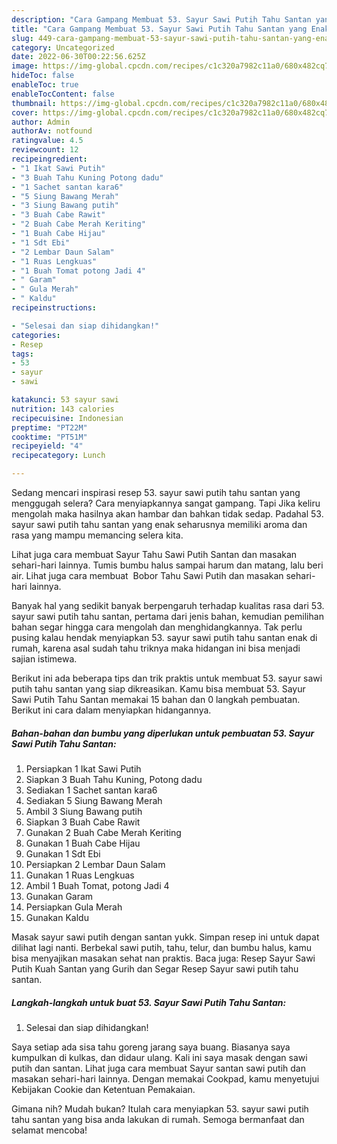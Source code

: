```yaml
---
description: "Cara Gampang Membuat 53. Sayur Sawi Putih Tahu Santan yang Enak Banget}"
title: "Cara Gampang Membuat 53. Sayur Sawi Putih Tahu Santan yang Enak Banget}"
slug: 449-cara-gampang-membuat-53-sayur-sawi-putih-tahu-santan-yang-enak-banget
category: Uncategorized
date: 2022-06-30T00:22:56.625Z
image: https://img-global.cpcdn.com/recipes/c1c320a7982c11a0/680x482cq70/53-sayur-sawi-putih-tahu-santan-foto-resep-utama.jpg
hideToc: false
enableToc: true
enableTocContent: false
thumbnail: https://img-global.cpcdn.com/recipes/c1c320a7982c11a0/680x482cq70/53-sayur-sawi-putih-tahu-santan-foto-resep-utama.jpg
cover: https://img-global.cpcdn.com/recipes/c1c320a7982c11a0/680x482cq70/53-sayur-sawi-putih-tahu-santan-foto-resep-utama.jpg
author: Admin
authorAv: notfound
ratingvalue: 4.5
reviewcount: 12
recipeingredient:
- "1 Ikat Sawi Putih"
- "3 Buah Tahu Kuning Potong dadu"
- "1 Sachet santan kara6"
- "5 Siung Bawang Merah"
- "3 Siung Bawang putih"
- "3 Buah Cabe Rawit"
- "2 Buah Cabe Merah Keriting"
- "1 Buah Cabe Hijau"
- "1 Sdt Ebi"
- "2 Lembar Daun Salam"
- "1 Ruas Lengkuas"
- "1 Buah Tomat potong Jadi 4"
- " Garam"
- " Gula Merah"
- " Kaldu"
recipeinstructions:

- "Selesai dan siap dihidangkan!"
categories:
- Resep
tags:
- 53
- sayur
- sawi

katakunci: 53 sayur sawi 
nutrition: 143 calories
recipecuisine: Indonesian
preptime: "PT22M"
cooktime: "PT51M"
recipeyield: "4"
recipecategory: Lunch

---
```



Sedang mencari inspirasi resep 53. sayur sawi putih tahu santan yang menggugah selera? Cara menyiapkannya sangat gampang. Tapi Jika keliru mengolah maka hasilnya akan hambar dan bahkan tidak sedap. Padahal 53. sayur sawi putih tahu santan yang enak seharusnya memiliki aroma dan rasa yang mampu memancing selera kita.


Lihat juga cara membuat Sayur Tahu Sawi Putih Santan dan masakan sehari-hari lainnya. Tumis bumbu halus sampai harum dan matang, lalu beri air. Lihat juga cara membuat ️ Bobor Tahu Sawi Putih dan masakan sehari-hari lainnya.

Banyak hal yang sedikit banyak berpengaruh terhadap kualitas rasa dari 53. sayur sawi putih tahu santan, pertama dari jenis bahan, kemudian pemilihan bahan segar hingga cara mengolah dan menghidangkannya. Tak perlu pusing kalau hendak menyiapkan 53. sayur sawi putih tahu santan enak di rumah, karena asal sudah tahu triknya maka hidangan ini bisa menjadi sajian istimewa.


Berikut ini ada beberapa tips dan trik praktis untuk membuat 53. sayur sawi putih tahu santan yang siap dikreasikan. Kamu bisa membuat 53. Sayur Sawi Putih Tahu Santan memakai 15 bahan dan 0 langkah pembuatan. Berikut ini cara dalam menyiapkan hidangannya.

<!--inarticleads1-->

##### Bahan-bahan dan bumbu yang diperlukan untuk pembuatan 53. Sayur Sawi Putih Tahu Santan:

1. Persiapkan 1 Ikat Sawi Putih
1. Siapkan 3 Buah Tahu Kuning, Potong dadu
1. Sediakan 1 Sachet santan kara6
1. Sediakan 5 Siung Bawang Merah
1. Ambil 3 Siung Bawang putih
1. Siapkan 3 Buah Cabe Rawit
1. Gunakan 2 Buah Cabe Merah Keriting
1. Gunakan 1 Buah Cabe Hijau
1. Gunakan 1 Sdt Ebi
1. Persiapkan 2 Lembar Daun Salam
1. Gunakan 1 Ruas Lengkuas
1. Ambil 1 Buah Tomat, potong Jadi 4
1. Gunakan  Garam
1. Persiapkan  Gula Merah
1. Gunakan  Kaldu


Masak sayur sawi putih dengan santan yukk. Simpan resep ini untuk dapat dilihat lagi nanti. Berbekal sawi putih, tahu, telur, dan bumbu halus, kamu bisa menyajikan masakan sehat nan praktis. Baca juga: Resep Sayur Sawi Putih Kuah Santan yang Gurih dan Segar Resep Sayur sawi putih tahu santan. 

<!--inarticleads2-->

##### Langkah-langkah untuk buat 53. Sayur Sawi Putih Tahu Santan:


1. Selesai dan siap dihidangkan!

Saya setiap ada sisa tahu goreng jarang saya buang. Biasanya saya kumpulkan di kulkas, dan didaur ulang. Kali ini saya masak dengan sawi putih dan santan. Lihat juga cara membuat Sayur santan sawi putih dan masakan sehari-hari lainnya. Dengan memakai Cookpad, kamu menyetujui Kebijakan Cookie dan Ketentuan Pemakaian. 

Gimana nih? Mudah bukan? Itulah cara menyiapkan 53. sayur sawi putih tahu santan yang bisa anda lakukan di rumah. Semoga bermanfaat dan selamat mencoba!
